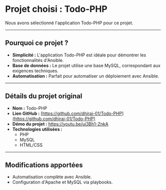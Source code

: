 
# Projet choisi : Todo-PHP

Nous avons sélectionné l'application Todo-PHP pour ce projet.

---

## **Pourquoi ce projet ?**
- **Simplicité :** L'application Todo-PHP est idéale pour démontrer les fonctionnalités d'Ansible.
- **Base de données :** Le projet utilise une base MySQL, correspondant aux exigences techniques.
- **Automatisation :** Parfait pour automatiser un déploiement avec Ansible.

---

## **Détails du projet original**
- **Nom :** Todo-PHP
- **Lien GitHub :** [https://github.com/dhiraj-01/Todo-PHP](https://github.com/dhiraj-01/Todo-PHP)
- **Démo du projet :** https://youtu.be/ui3Bh1-ZnkA
- **Technologies utilisées :**
    - PHP
    - MySQL
    - HTML/CSS

---

## **Modifications apportées**
- Automatisation complète avec Ansible.
- Configuration d'Apache et MySQL via playbooks.
